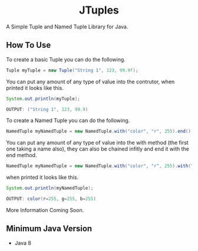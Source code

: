 <h1 align="center">JTuples</h1>

  A Simple Tuple and Named Tuple Library for Java.                                                                                         

## How To Use

To create a basic Tuple you can do the following.
```java
Tuple myTuple = new Tuple("String 1", 123, 99.9f);
```
You can put any amount of any type of value into the contrutor, when printed it looks like this.
```java
System.out.println(myTuple);

OUTPUT: ("String 1", 123, 99.9)
```

To create a Named Tuple you can do the following.
```java
NamedTuple myNamedTuple = new NamedTuple.with("color", "r", 255).end();
```
You can put any amount of any type of value into the with method (the first one taking a name also), they can also be chained infitly and end it with the end method.
```java
NamedTuple myNamedTuple = new NamedTuple.with("color", "r", 255).with("g", 255).with("b", 255).end();
```
when printed it looks like this.
```java
System.out.println(myNamedTuple);

OUTPUT: color(r=255, g=255, b=255)
```

More Information Coming Soon.

## Minimum Java Version

* Java 8
